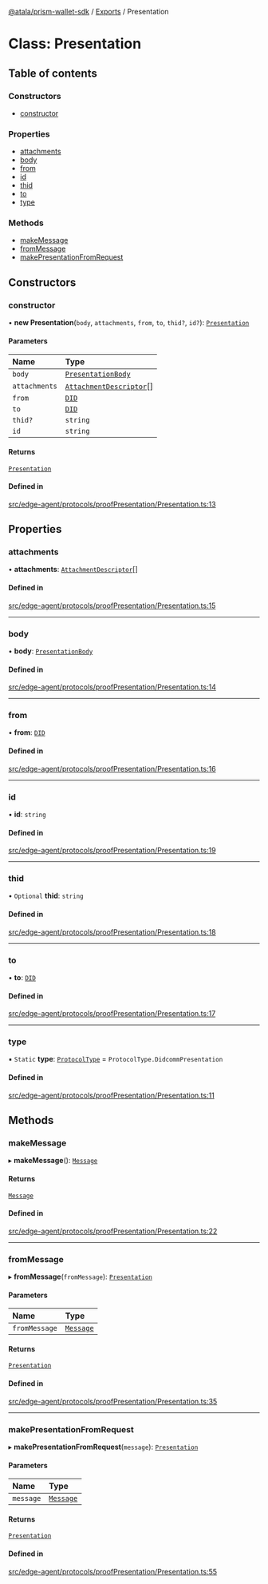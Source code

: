 [@atala/prism-wallet-sdk](../README.md) / [Exports](../modules.md) / Presentation

# Class: Presentation

## Table of contents

### Constructors

- [constructor](Presentation.md#constructor)

### Properties

- [attachments](Presentation.md#attachments)
- [body](Presentation.md#body)
- [from](Presentation.md#from)
- [id](Presentation.md#id)
- [thid](Presentation.md#thid)
- [to](Presentation.md#to)
- [type](Presentation.md#type)

### Methods

- [makeMessage](Presentation.md#makemessage)
- [fromMessage](Presentation.md#frommessage)
- [makePresentationFromRequest](Presentation.md#makepresentationfromrequest)

## Constructors

### constructor

• **new Presentation**(`body`, `attachments`, `from`, `to`, `thid?`, `id?`): [`Presentation`](Presentation.md)

#### Parameters

| Name | Type |
| :------ | :------ |
| `body` | [`PresentationBody`](../interfaces/PresentationBody.md) |
| `attachments` | [`AttachmentDescriptor`](Domain.AttachmentDescriptor.md)[] |
| `from` | [`DID`](Domain.DID.md) |
| `to` | [`DID`](Domain.DID.md) |
| `thid?` | `string` |
| `id` | `string` |

#### Returns

[`Presentation`](Presentation.md)

#### Defined in

[src/edge-agent/protocols/proofPresentation/Presentation.ts:13](https://github.com/hyperledger/identus-edge-agent-sdk-ts/blob/2cdbf1ede368164be3dd56f3e362e76e94d48b48/src/edge-agent/protocols/proofPresentation/Presentation.ts#L13)

## Properties

### attachments

• **attachments**: [`AttachmentDescriptor`](Domain.AttachmentDescriptor.md)[]

#### Defined in

[src/edge-agent/protocols/proofPresentation/Presentation.ts:15](https://github.com/hyperledger/identus-edge-agent-sdk-ts/blob/2cdbf1ede368164be3dd56f3e362e76e94d48b48/src/edge-agent/protocols/proofPresentation/Presentation.ts#L15)

___

### body

• **body**: [`PresentationBody`](../interfaces/PresentationBody.md)

#### Defined in

[src/edge-agent/protocols/proofPresentation/Presentation.ts:14](https://github.com/hyperledger/identus-edge-agent-sdk-ts/blob/2cdbf1ede368164be3dd56f3e362e76e94d48b48/src/edge-agent/protocols/proofPresentation/Presentation.ts#L14)

___

### from

• **from**: [`DID`](Domain.DID.md)

#### Defined in

[src/edge-agent/protocols/proofPresentation/Presentation.ts:16](https://github.com/hyperledger/identus-edge-agent-sdk-ts/blob/2cdbf1ede368164be3dd56f3e362e76e94d48b48/src/edge-agent/protocols/proofPresentation/Presentation.ts#L16)

___

### id

• **id**: `string`

#### Defined in

[src/edge-agent/protocols/proofPresentation/Presentation.ts:19](https://github.com/hyperledger/identus-edge-agent-sdk-ts/blob/2cdbf1ede368164be3dd56f3e362e76e94d48b48/src/edge-agent/protocols/proofPresentation/Presentation.ts#L19)

___

### thid

• `Optional` **thid**: `string`

#### Defined in

[src/edge-agent/protocols/proofPresentation/Presentation.ts:18](https://github.com/hyperledger/identus-edge-agent-sdk-ts/blob/2cdbf1ede368164be3dd56f3e362e76e94d48b48/src/edge-agent/protocols/proofPresentation/Presentation.ts#L18)

___

### to

• **to**: [`DID`](Domain.DID.md)

#### Defined in

[src/edge-agent/protocols/proofPresentation/Presentation.ts:17](https://github.com/hyperledger/identus-edge-agent-sdk-ts/blob/2cdbf1ede368164be3dd56f3e362e76e94d48b48/src/edge-agent/protocols/proofPresentation/Presentation.ts#L17)

___

### type

▪ `Static` **type**: [`ProtocolType`](../enums/ProtocolType.md) = `ProtocolType.DidcommPresentation`

#### Defined in

[src/edge-agent/protocols/proofPresentation/Presentation.ts:11](https://github.com/hyperledger/identus-edge-agent-sdk-ts/blob/2cdbf1ede368164be3dd56f3e362e76e94d48b48/src/edge-agent/protocols/proofPresentation/Presentation.ts#L11)

## Methods

### makeMessage

▸ **makeMessage**(): [`Message`](Domain.Message-1.md)

#### Returns

[`Message`](Domain.Message-1.md)

#### Defined in

[src/edge-agent/protocols/proofPresentation/Presentation.ts:22](https://github.com/hyperledger/identus-edge-agent-sdk-ts/blob/2cdbf1ede368164be3dd56f3e362e76e94d48b48/src/edge-agent/protocols/proofPresentation/Presentation.ts#L22)

___

### fromMessage

▸ **fromMessage**(`fromMessage`): [`Presentation`](Presentation.md)

#### Parameters

| Name | Type |
| :------ | :------ |
| `fromMessage` | [`Message`](Domain.Message-1.md) |

#### Returns

[`Presentation`](Presentation.md)

#### Defined in

[src/edge-agent/protocols/proofPresentation/Presentation.ts:35](https://github.com/hyperledger/identus-edge-agent-sdk-ts/blob/2cdbf1ede368164be3dd56f3e362e76e94d48b48/src/edge-agent/protocols/proofPresentation/Presentation.ts#L35)

___

### makePresentationFromRequest

▸ **makePresentationFromRequest**(`message`): [`Presentation`](Presentation.md)

#### Parameters

| Name | Type |
| :------ | :------ |
| `message` | [`Message`](Domain.Message-1.md) |

#### Returns

[`Presentation`](Presentation.md)

#### Defined in

[src/edge-agent/protocols/proofPresentation/Presentation.ts:55](https://github.com/hyperledger/identus-edge-agent-sdk-ts/blob/2cdbf1ede368164be3dd56f3e362e76e94d48b48/src/edge-agent/protocols/proofPresentation/Presentation.ts#L55)
